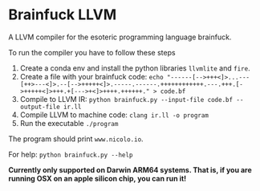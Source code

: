 # Brainfuck LLVM
A LLVM compiler for the esoteric programming language brainfuck.

To run the compiler you have to follow these steps

1. Create a conda env and install the python libraries `llvmlite` and `fire`.
1. Create a file with your brainfuck code: `echo "------[-->+++<]>...---[++>---<]>.--[-->+++++<]>.-----.------.++++++++++++.---.+++.[->+++++<]>+++.+[--->+<]>++++.++++++." > code.bf`
1. Compile to LLVM IR: `python brainfuck.py --input-file code.bf --output-file ir.ll`
1. Compile LLVM to machine code: `clang ir.ll -o program`
1. Run the executable `./program`

The program should print `www.nicolo.io`.

For help: `python brainfuck.py --help`

**Currently only supported on Darwin ARM64 systems. That is, if you are running OSX on an apple silicon chip, you can run it!**